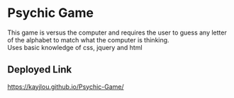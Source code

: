 # Psychic Game
This game is versus the computer and requires the user to guess any letter of the alphabet to match what the computer is thinking.   
Uses basic knowledge of css, jquery and html

## Deployed Link
https://kayjlou.github.io/Psychic-Game/
